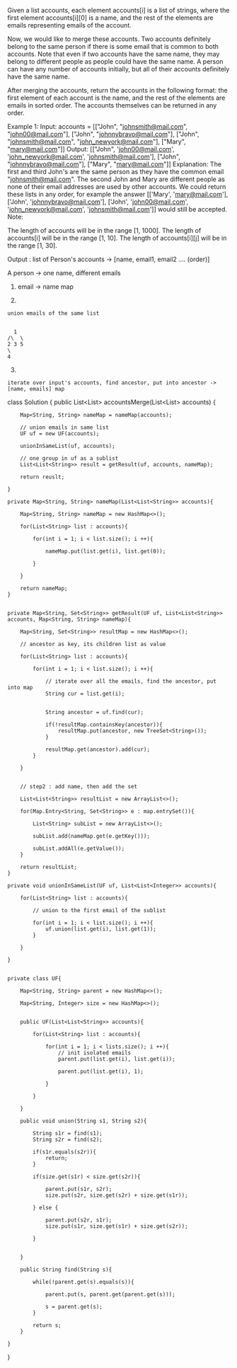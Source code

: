 Given a list accounts, each element accounts[i] is a list of strings, where the first element accounts[i][0] is a name, and the rest of the elements are emails representing emails of the account.

Now, we would like to merge these accounts. Two accounts definitely belong to the same person if there is some email that is common to both accounts. Note that even if two accounts have the same name, they may belong to different people as people could have the same name. A person can have any number of accounts initially, but all of their accounts definitely have the same name.

After merging the accounts, return the accounts in the following format: the first element of each account is the name, and the rest of the elements are emails in sorted order. The accounts themselves can be returned in any order.

Example 1:
Input: 
accounts = [["John", "johnsmith@mail.com", "john00@mail.com"], ["John", "johnnybravo@mail.com"], ["John", "johnsmith@mail.com", "john_newyork@mail.com"], ["Mary", "mary@mail.com"]]
Output: [["John", 'john00@mail.com', 'john_newyork@mail.com', 'johnsmith@mail.com'],  ["John", "johnnybravo@mail.com"], ["Mary", "mary@mail.com"]]
Explanation: 
The first and third John's are the same person as they have the common email "johnsmith@mail.com".
The second John and Mary are different people as none of their email addresses are used by other accounts.
We could return these lists in any order, for example the answer [['Mary', 'mary@mail.com'], ['John', 'johnnybravo@mail.com'], 
['John', 'john00@mail.com', 'john_newyork@mail.com', 'johnsmith@mail.com']] would still be accepted.
Note:

The length of accounts will be in the range [1, 1000].
The length of accounts[i] will be in the range [1, 10].
The length of accounts[i][j] will be in the range [1, 30].


Output :
list of Person's accounts -> [name, email1, email2 .... (order)]

A person -> one name, different emails

1. email -> name map

2. 

	union emails of the same list


	  1
	/\	\
	2 3	5
	\
	4

3.

	iterate over input's accounts, find ancestor, put into ancestor -> [name, emails] map




class Solution {
    public List<List<String>> accountsMerge(List<List<String>> accounts) {
        
    	Map<String, String> nameMap = nameMap(accounts);

    	// union emails in same list
    	UF uf = new UF(accounts);

    	unionInSameList(uf, accounts);

    	// one group in uf as a sublist
    	List<List<String>> result = getResult(uf, accounts, nameMap);

    	return reuslt;

    }

    private Map<String, String> nameMap(List<List<String>> accounts){

    	Map<String, String> nameMap = new HashMap<>();

    	for(List<String> list : accounts){

    		for(int i = 1; i < list.size(); i ++){

    			nameMap.put(list.get(i), list.get(0));

    		}

    	}

    	return nameMap;
    }


    private Map<String, Set<String>> getResult(UF uf, List<List<String>> accounts, Map<String, String> nameMap){
    	
    	Map<String, Set<String>> resultMap = new HashMap<>();

    	// ancestor as key, its children list as value

    	for(List<String> list : accounts){

    		for(int i = 1; i < list.size(); i ++){

    			// iterate over all the emails, find the ancestor, put into map
    			String cur = list.get(i);


    			String ancestor = uf.find(cur);

    			if(!resultMap.containsKey(ancestor)){
    				resultMap.put(ancestor, new TreeSet<String>());
    			}

    			resultMap.get(ancestor).add(cur);
    		}

    	}


    	// step2 : add name, then add the set

    	List<List<String>> resultList = new ArrayList<>();

    	for(Map.Entry<String, Set<String>> e : map.entrySet()){

    		List<String> subList = new ArrayList<>();

    		subList.add(nameMap.get(e.getKey()));

    		subList.addAll(e.getValue());
    	}

    	return resultList;
    }

    private void unionInSameList(UF uf, List<List<Integer>> accounts){

    	for(List<String> list : accounts){

    		// union to the first email of the sublist
    		
    		for(int i = 1; i < list.size(); i ++){
    			uf.union(list.get(i), list.get(1));
    		}

    	}

    }


    private class UF{

    	Map<String, String> parent = new HashMap<>();

    	Map<String, Integer> size = new HashMap<>();


    	public UF(List<List<String>> accounts){

    		for(List<String> list : accounts){

    			for(int i = 1; i < lists.size(); i ++){
    				// init isolated emails
    				parent.put(list.get(i), list.get(i));

    				parent.put(list.get(i), 1);

    			}

    		}

    	}

    	public void union(String s1, String s2){

    		String s1r = find(s1);
    		String s2r = find(s2);

    		if(s1r.equals(s2r)){
    			return;
    		}

    		if(size.get(s1r) < size.get(s2r)){

    			parent.put(s1r, s2r);
    			size.put(s2r, size.get(s2r) + size.get(s1r));

    		} else {

    			parent.put(s2r, s1r);
    			size.put(s1r, size.get(s1r) + size.get(s2r));

    		}


    	}

    	public String find(String s){

    		while(!parent.get(s).equals(s)){

    			parent.put(s, parent.get(parent.get(s)));

    			s = parent.get(s);
    		}

    		return s;
    	}

    }

}
